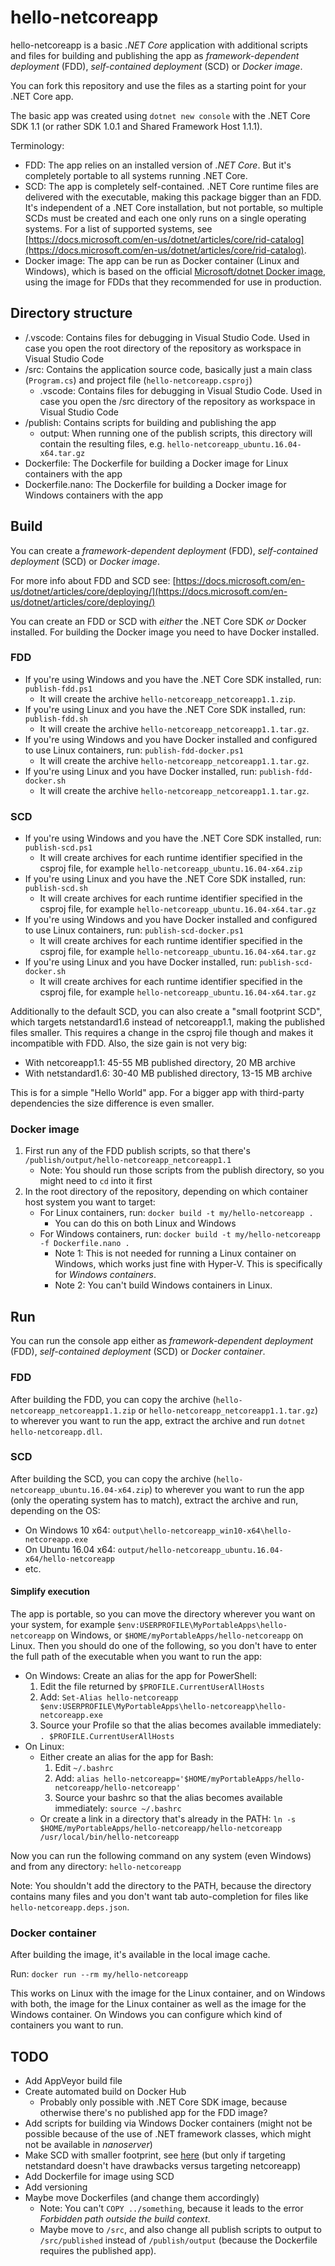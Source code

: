 hello-netcoreapp
================

hello-netcoreapp is a basic *.NET Core* application with additional scripts and files for building and publishing the app as *framework-dependent deployment* (FDD), *self-contained deployment* (SCD) or *Docker image*.

You can fork this repository and use the files as a starting point for your .NET Core app.

The basic app was created using `dotnet new console` with the .NET Core SDK 1.1 (or rather SDK 1.0.1 and Shared Framework Host 1.1.1).

Terminology:

- FDD: The app relies on an installed version of *.NET Core*. But it's completely portable to all systems running .NET Core.
- SCD: The app is completely self-contained. .NET Core runtime files are delivered with the executable, making this package bigger than an FDD. It's independent of a .NET Core installation, but not portable, so multiple SCDs must be created and each one only runs on a single operating systems. For a list of supported systems, see [https://docs.microsoft.com/en-us/dotnet/articles/core/rid-catalog](https://docs.microsoft.com/en-us/dotnet/articles/core/rid-catalog).
- Docker image: The app can be run as Docker container (Linux and Windows), which is based on the official [Microsoft/dotnet Docker image](https://hub.docker.com/r/microsoft/dotnet/), using the image for FDDs that they recommended for use in production.

Directory structure
-------------------

- /.vscode: Contains files for debugging in Visual Studio Code. Used in case you open the root directory of the repository as workspace in Visual Studio Code
- /src: Contains the application source code, basically just a main class (`Program.cs`) and project file (`hello-netcoreapp.csproj`)
    - .vscode: Contains files for debugging in Visual Studio Code. Used in case you open the /src directory of the repository as workspace in Visual Studio Code
- /publish: Contains scripts for building and publishing the app
    - output: When running one of the publish scripts, this directory will contain the resulting files, e.g. `hello-netcoreapp_ubuntu.16.04-x64.tar.gz`
- Dockerfile: The Dockerfile for building a Docker image for Linux containers with the app
- Dockerfile.nano: The Dockerfile for building a Docker image for Windows containers with the app

Build
-----

You can create a *framework-dependent deployment* (FDD), *self-contained deployment* (SCD) or *Docker image*.

For more info about FDD and SCD see: [https://docs.microsoft.com/en-us/dotnet/articles/core/deploying/](https://docs.microsoft.com/en-us/dotnet/articles/core/deploying/)

You can create an FDD or SCD with *either* the .NET Core SDK *or* Docker installed. For building the Docker image you need to have Docker installed.

### FDD

- If you're using Windows and you have the .NET Core SDK installed, run: `publish-fdd.ps1`
    - It will create the archive `hello-netcoreapp_netcoreapp1.1.zip`.
- If you're using Linux and you have the .NET Core SDK installed, run: `publish-fdd.sh`
    - It will create the archive `hello-netcoreapp_netcoreapp1.1.tar.gz`.
- If you're using Windows and you have Docker installed and configured to use Linux containers, run: `publish-fdd-docker.ps1`
    - It will create the archive `hello-netcoreapp_netcoreapp1.1.tar.gz`.
- If you're using Linux and you have Docker installed, run: `publish-fdd-docker.sh`
    - It will create the archive `hello-netcoreapp_netcoreapp1.1.tar.gz`.

### SCD

- If you're using Windows and you have the .NET Core SDK installed, run: `publish-scd.ps1`
    - It will create archives for each runtime identifier specified in the csproj file, for example `hello-netcoreapp_ubuntu.16.04-x64.zip`
- If you're using Linux and you have the .NET Core SDK installed, run: `publish-scd.sh`
    - It will create archives for each runtime identifier specified in the csproj file, for example `hello-netcoreapp_ubuntu.16.04-x64.tar.gz`
- If you're using Windows and you have Docker installed and configured to use Linux containers, run: `publish-scd-docker.ps1`
    - It will create archives for each runtime identifier specified in the csproj file, for example `hello-netcoreapp_ubuntu.16.04-x64.tar.gz`
- If you're using Linux and you have Docker installed, run: `publish-scd-docker.sh`
    - It will create archives for each runtime identifier specified in the csproj file, for example `hello-netcoreapp_ubuntu.16.04-x64.tar.gz`

Additionally to the default SCD, you can also create a "small footprint SCD", which targets netstandard1.6 instead of netcoreapp1.1, making the published files smaller. This requires a change in the csproj file though and makes it incompatible with FDD. Also, the size gain is not very big:

- With netcoreapp1.1: 45-55 MB published directory, 20 MB archive
- With netstandard1.6: 30-40 MB published directory, 13-15 MB archive

This is for a simple "Hello World" app. For a bigger app with third-party dependencies the size difference is even smaller.

### Docker image

1. First run any of the FDD publish scripts, so that there's `/publish/output/hello-netcoreapp_netcoreapp1.1`
    - Note: You should run those scripts from the publish directory, so you might need to `cd` into it first
2. In the root directory of the repository, depending on which container host system you want to target:
    - For Linux containers, run: `docker build -t my/hello-netcoreapp .`
        - You can do this on both Linux and Windows
    - For Windows containers, run: `docker build -t my/hello-netcoreapp -f Dockerfile.nano .`
        - Note 1: This is not needed for running a Linux container on Windows, which works just fine with Hyper-V. This is specifically for *Windows containers*.
        - Note 2: You can't build Windows containers in Linux.

Run
---

You can run the console app either as *framework-dependent deployment* (FDD), *self-contained deployment* (SCD) or *Docker container*.

### FDD

After building the FDD, you can copy the archive (`hello-netcoreapp_netcoreapp1.1.zip` or `hello-netcoreapp_netcoreapp1.1.tar.gz`) to wherever you want to run the app, extract the archive and run `dotnet hello-netcoreapp.dll`.

### SCD

After building the SCD, you can copy the archive (`hello-netcoreapp_ubuntu.16.04-x64.zip`) to wherever you want to run the app (only the operating system has to match), extract the archive and run, depending on the OS:

- On Windows 10 x64: `output\hello-netcoreapp_win10-x64\hello-netcoreapp.exe`
- On Ubuntu 16.04 x64: `output/hello-netcoreapp_ubuntu.16.04-x64/hello-netcoreapp`
- etc.

#### Simplify execution

The app is portable, so you can move the directory wherever you want on your system, for example `$env:USERPROFILE\MyPortableApps\hello-netcoreapp` on Windows, or `$HOME/myPortableApps/hello-netcoreapp` on Linux. Then you should do one of the following, so you don't have to enter the full path of the executable when you want to run the app:

- On Windows: Create an alias for the app for PowerShell:
    1. Edit the file returned by `$PROFILE.CurrentUserAllHosts`
    1. Add: `Set-Alias hello-netcoreapp $env:USERPROFILE\MyPortableApps\hello-netcoreapp\hello-netcoreapp.exe`
    1. Source your Profile so that the alias becomes available immediately: `. $PROFILE.CurrentUserAllHosts`
- On Linux:
    - Either create an alias for the app for Bash:
        1. Edit `~/.bashrc`
        1. Add: `alias hello-netcoreapp='$HOME/myPortableApps/hello-netcoreapp/hello-netcoreapp'`
        1. Source your bashrc so that the alias becomes available immediately: `source ~/.bashrc`
    - Or create a link in a directory that's already in the PATH: `ln -s $HOME/myPortableApps/hello-netcoreapp/hello-netcoreapp /usr/local/bin/hello-netcoreapp`

Now you can run the following command on any system (even Windows) and from any directory: `hello-netcoreapp`

Note: You shouldn't add the directory to the PATH, because the directory contains many files and you don't want tab auto-completion for files like `hello-netcoreapp.deps.json`.

### Docker container

After building the image, it's available in the local image cache.

Run: `docker run --rm my/hello-netcoreapp`

This works on Linux with the image for the Linux container, and on Windows with both, the image for the Linux container as well as the image for the Windows container. On Windows you can configure which kind of containers you want to run.

TODO
----

- Add AppVeyor build file
- Create automated build on Docker Hub
    - Probably only possible with .NET Core SDK image, because otherwise there's no published app for the FDD image?
- Add scripts for building via Windows Docker containers (might not be possible because of the use of .NET framework classes, which might not be available in *nanoserver*)
- Make SCD with smaller footprint, see [here](https://docs.microsoft.com/en-us/dotnet/articles/core/deploying/deploy-with-cli#small-footprint-self-contained-deployment) (but only if targeting netstandard doesn't have drawbacks versus targeting netcoreapp)
- Add Dockerfile for image using SCD
- Add versioning
- Maybe move Dockerfiles (and change them accordingly)
    - Note: You can't `COPY ../something`, because it leads to the error *Forbidden path outside the build context*.
    - Maybe move to `/src`, and also change all publish scripts to output to `/src/published` instead of `/publish/output` (because the Dockerfile requires the published app).
